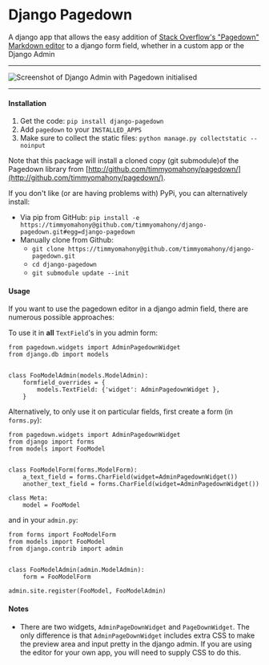 Django Pagedown
===============

A django app that allows the easy addition of [Stack Overflow&#39;s &quot;Pagedown&quot; Markdown editor](http://code.google.com/p/pagedown/) to a django form field, whether in a custom app or the Django Admin

---

![Screenshot of Django Admin with Pagedown initialised](https://github.com/timmyomahony/django-pagedown/blob/master/django-pagedown-screenshot.png?raw=true "A screenshot of Pagedown in Django's admin")

---

#### Installation ####

1. Get the code: `pip install django-pagedown`
2. Add `pagedown` to your `INSTALLED_APPS`
3. Make sure to collect the static files: `python manage.py collectstatic --noinput`

Note that this package will install a cloned copy (git submodule)of the Pagedown library from [http://github.com/timmyomahony/pagedown/](http://github.com/timmyomahony/pagedown/).

If you don't like (or are having problems with) PyPi, you can alternatively install: 

 - Via pip from GitHub: `pip install -e https://timmyomahony@github.com/timmyomahony/django-pagedown.git#egg=django-pagedown`
 - Manually clone from Github: 
     - `git clone https://timmyomahony@github.com/timmyomahony/django-pagedown.git`  
     - `cd django-pagedown`
     - `git submodule update --init`


#### Usage ####

If you want to use the pagedown editor in a django admin field, there are numerous possible approaches:

To use it in **all** `TextField`'s in you admin form:

    from pagedown.widgets import AdminPagedownWidget
    from django.db import models
    

    class FooModelAdmin(models.ModelAdmin):
    	formfield_overrides = {
        	models.TextField: {'widget': AdminPagedownWidget },
    	}
    	
Alternatively, to only use it on particular fields, first create a form (in `forms.py`): 

    from pagedown.widgets import AdminPagedownWidget 
    from django import forms
    from models import FooModel
	
	
    class FooModelForm(forms.ModelForm):
        a_text_field = forms.CharField(widget=AdminPagedownWidget())		
        another_text_field = forms.CharField(widget=AdminPagedownWidget())	
		
	class Meta:
	    model = FooModel
			
and in your `admin.py`:

    from forms import FooModelForm
    from models import FooModel
    from django.contrib import admin
    

    class FooModelAdmin(admin.ModelAdmin):
    	form = FooModelForm   
    	
    admin.site.register(FooModel, FooModelAdmin)
 
 
#### Notes ####
   	
* There are two widgets, `AdminPageDownWidget` and `PageDownWidget`. The only difference is that `AdminPageDownWidget` includes extra CSS to make the preview area and input pretty in the django admin. If you are using the editor for your own app, you will need to supply CSS to do this. 
